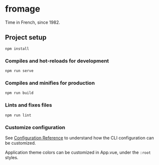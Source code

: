 # fromage
Time in French, since 1982.

## Project setup
```
npm install
```

### Compiles and hot-reloads for development
```
npm run serve
```

### Compiles and minifies for production
```
npm run build
```

### Lints and fixes files
```
npm run lint
```

### Customize configuration
See [Configuration Reference](https://cli.vuejs.org/config/) to understand how the CLI configuration can be customized.

Application theme colors can be customized in App.vue, under the `:root` styles.
